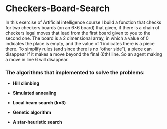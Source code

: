 # Checkers-Board-Search

In this exercise of Artificial intelligence course I build a function that checks for two checkers boards (on an
6×6 board) that given, if there is a chain of checkers legal moves that lead from the first board given to you to the second one. 
The board is a 2 dimensional array, in which a value of 0 indicates the place is empty, and the value of 1 indicates
there is a piece there. To simplify rules (and since there is no “other side”), a piece can disappear if it makes a move beyond the final (6th) line. So an agent making a move in line 6 will disappear.

### The algorithms that implemented to solve the problems: ###

- **Hill climbing**

- **Simulated annealing**

- **Local beam search (k=3)**

- **Genetic algorithm**

- **A star-heuristic search**

 
